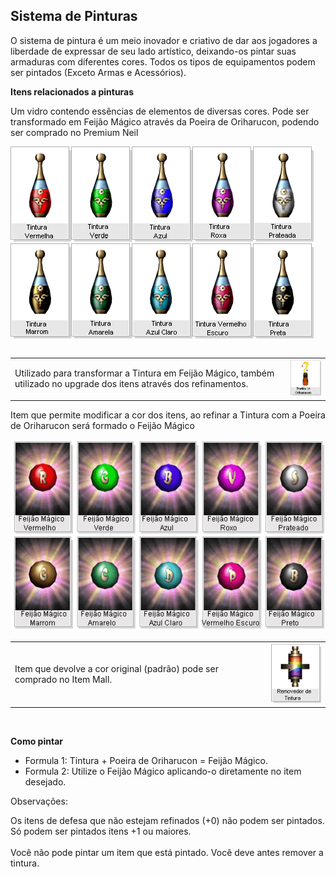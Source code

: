 ## Sistema de Pinturas

<html>
  <head>
    <meta charset="utf-8" />
    <meta name="viewport" content="width=device-width" />
  </head>
  <body>


<p>O sistema de pintura é um meio inovador e criativo de dar aos jogadores a liberdade de expressar de seu lado artístico, deixando-os pintar suas armaduras com diferentes cores. Todos os tipos de equipamentos podem ser pintados (Exceto Armas e Acessórios).</p>

<p><strong>Itens relacionados a pinturas</strong></p>
<p>Um vidro contendo essências de elementos de diversas cores. Pode ser transformado em Feijão Mágico através da Poeira de Oriharucon, podendo ser comprado no Premium Neil</p>
<table align="center" border="0" cellpadding="0" cellspacing="0"> 
	<tr>
		<img src="https://github.com/RonierBastos/Coisas-de-Wyd/blob/master/Guias%20WYD%20BR/Intermediario/Sistema-de-Pintura/1-files/wyd_img_tintura_vermelha.gif?raw=true"/></td>
		<img src="https://github.com/RonierBastos/Coisas-de-Wyd/blob/master/Guias%20WYD%20BR/Intermediario/Sistema-de-Pintura/1-files/wyd_img_tintura_verde.gif?raw=true"/></td>
		<img src="https://github.com/RonierBastos/Coisas-de-Wyd/blob/master/Guias%20WYD%20BR/Intermediario/Sistema-de-Pintura/1-files/wyd_img_tintura_azul.gif?raw=true"/></td>
		<img src="https://github.com/RonierBastos/Coisas-de-Wyd/blob/master/Guias%20WYD%20BR/Intermediario/Sistema-de-Pintura/1-files/wyd_img_tintura_roxa.gif?raw=true"/></td>
		<img src="https://github.com/RonierBastos/Coisas-de-Wyd/blob/master/Guias%20WYD%20BR/Intermediario/Sistema-de-Pintura/1-files/wyd_img_tintura_prateada.gif?raw=true"/></td>
	</tr>
	<tr>
		<img src="https://github.com/RonierBastos/Coisas-de-Wyd/blob/master/Guias%20WYD%20BR/Intermediario/Sistema-de-Pintura/1-files/wyd_img_tintura_marrom.gif?raw=true"/></td>
		<img src="https://github.com/RonierBastos/Coisas-de-Wyd/blob/master/Guias%20WYD%20BR/Intermediario/Sistema-de-Pintura/1-files/wyd_img_tintura_amarela.gif?raw=true"/></td>
		<img src="https://github.com/RonierBastos/Coisas-de-Wyd/blob/master/Guias%20WYD%20BR/Intermediario/Sistema-de-Pintura/1-files/wyd_img_tintura_azul_claro.gif?raw=true"/></td>
		<img src="https://github.com/RonierBastos/Coisas-de-Wyd/blob/master/Guias%20WYD%20BR/Intermediario/Sistema-de-Pintura/1-files/wyd_img_tintura_vermelho_escuro.gif?raw=true"/></td>
		<img src="https://github.com/RonierBastos/Coisas-de-Wyd/blob/master/Guias%20WYD%20BR/Intermediario/Sistema-de-Pintura/1-files/wyd_img_tintura_preta.gif?raw=true"/></td>
	</tr>
</table>
<table>
	<tr>
		<td>Utilizado para transformar a Tintura em Feijão Mágico, também utilizado no upgrade dos itens através dos refinamentos.</td>
		<td><img src="https://github.com/RonierBastos/Coisas-de-Wyd/blob/master/Guias%20WYD%20BR/Intermediario/Sistema-de-Pintura/1-files/wyd_img_poeira_oriharucon.gif?raw=true"/></td>
	</tr>
</table>
<p>Item que permite modificar a cor dos itens, ao refinar a Tintura com a Poeira de Oriharucon será formado o Feijão Mágico</p>
<p align="center">
<img src="https://github.com/RonierBastos/Coisas-de-Wyd/blob/master/Guias%20WYD%20BR/Intermediario/Sistema-de-Pintura/1-files/wyd_img_feijoes.gif?raw=true"/>
</p>
<table>
	<tr>
		<td>Item que devolve a cor original (padrão) pode ser comprado no Item Mall.</td>
		<td><img src="https://github.com/RonierBastos/Coisas-de-Wyd/blob/master/Guias%20WYD%20BR/Intermediario/Sistema-de-Pintura/1-files/wyd_img_remover_tintura.gif?raw=true"/></td>
	</tr>
</table>
<br>
<p><strong>Como pintar</strong></p>
<ul>
	<li>Formula 1: Tintura + Poeira de Oriharucon = Feijão Mágico.</li>
	<li>Formula 2: Utilize o Feijão Mágico aplicando-o diretamente no item desejado.</li>
</ul>
<p>Observações:</p>
<p>Os itens de defesa que não estejam refinados (+0) não podem ser pintados. Só podem ser pintados itens +1 ou maiores.<br><br>
Você não pode pintar um item que está pintado. Você deve antes remover a tintura.</p>
  </body>
</html>
